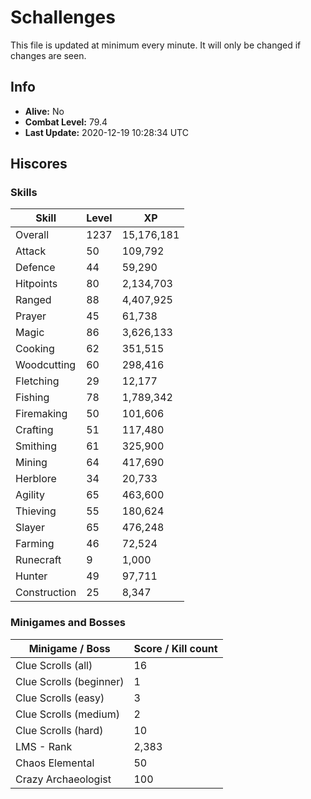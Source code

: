 # Schallenges

This file is updated at minimum every minute. It will only be changed if changes are seen.

## Info

 - **Alive:** No
 - **Combat Level:** 79.4
 - **Last Update:** 2020-12-19 10:28:34 UTC

## Hiscores

### Skills

| Skill | Level | XP |
|--|--|--|
| Overall | 1237 | 15,176,181 |
| Attack | 50 | 109,792 |
| Defence | 44 | 59,290 |
| Hitpoints | 80 | 2,134,703 |
| Ranged | 88 | 4,407,925 |
| Prayer | 45 | 61,738 |
| Magic | 86 | 3,626,133 |
| Cooking | 62 | 351,515 |
| Woodcutting | 60 | 298,416 |
| Fletching | 29 | 12,177 |
| Fishing | 78 | 1,789,342 |
| Firemaking | 50 | 101,606 |
| Crafting | 51 | 117,480 |
| Smithing | 61 | 325,900 |
| Mining | 64 | 417,690 |
| Herblore | 34 | 20,733 |
| Agility | 65 | 463,600 |
| Thieving | 55 | 180,624 |
| Slayer | 65 | 476,248 |
| Farming | 46 | 72,524 |
| Runecraft | 9 | 1,000 |
| Hunter | 49 | 97,711 |
| Construction | 25 | 8,347 |

### Minigames and Bosses

| Minigame / Boss | Score / Kill count |
|--|--|
| Clue Scrolls (all) | 16 |
| Clue Scrolls (beginner) | 1 |
| Clue Scrolls (easy) | 3 |
| Clue Scrolls (medium) | 2 |
| Clue Scrolls (hard) | 10 |
| LMS - Rank | 2,383 |
| Chaos Elemental | 50 |
| Crazy Archaeologist | 100 |
